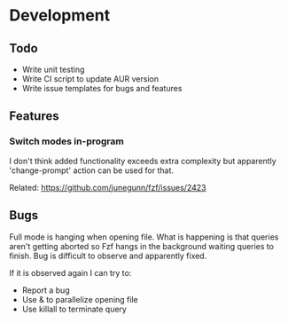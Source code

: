 # Development
## Todo
- Write unit testing
- Write CI script to update AUR version
- Write issue templates for bugs and features 

## Features
### Switch modes in-program
I don't think added functionality exceeds extra complexity but apparently 'change-prompt' action can be used for that.

Related: https://github.com/junegunn/fzf/issues/2423 

## Bugs
Full mode is hanging when opening file. What is happening is that queries aren't getting aborted so Fzf hangs in the background waiting queries to finish. Bug is difficult to observe and apparently fixed.

If it is observed again I can try to:

- Report a bug
- Use & to parallelize opening file
- Use killall to terminate query
